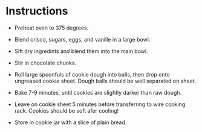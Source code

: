 # Instructions

 * Preheat oven to 375 degrees.

 * Blend crisco, sugars, eggs, and vanille in a large bowl.

 * Sift dry ingredints and blend them into the main bowl.
 
 * Stir in chocolate chunks.
 
 * Roll large spoonfuls of cookie dough into balls, then drop onto ungreased
   cookie sheet. Dough balls should be well separated on sheet.
 
 * Bake 7-9 minutes, until cookies are slightly darker than raw dough.
 
 * Leave on cookie sheet 5 minutes before transferring to wire cooking rack.
   Cookies should be soft afer cooling!
 
 * Store in cookie jar with a slice of plain bread.

